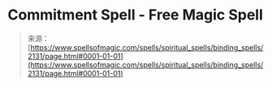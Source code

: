 <!--yml

category: 未分类

date: 2024-06-12 18:35:40

-->

# Commitment Spell - Free Magic Spell

> 来源：[https://www.spellsofmagic.com/spells/spiritual_spells/binding_spells/2131/page.html#0001-01-01](https://www.spellsofmagic.com/spells/spiritual_spells/binding_spells/2131/page.html#0001-01-01)
